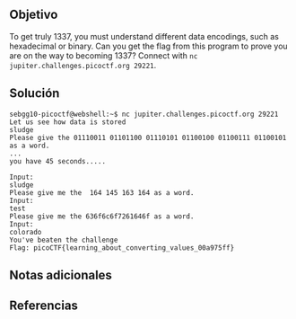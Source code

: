 ## Objetivo
To get truly 1337, you must understand different data encodings, such as hexadecimal or binary. Can you get the flag from this program to prove you are on the way to becoming 1337? Connect with `nc jupiter.challenges.picoctf.org 29221`.
## Solución

```
sebgg10-picoctf@webshell:~$ nc jupiter.challenges.picoctf.org 29221
Let us see how data is stored
sludge
Please give the 01110011 01101100 01110101 01100100 01100111 01100101 as a word.
...
you have 45 seconds.....

Input:
sludge
Please give me the  164 145 163 164 as a word.
Input:
test
Please give me the 636f6c6f7261646f as a word.
Input:
colorado
You've beaten the challenge
Flag: picoCTF{learning_about_converting_values_00a975ff}

```
## Notas adicionales
## Referencias